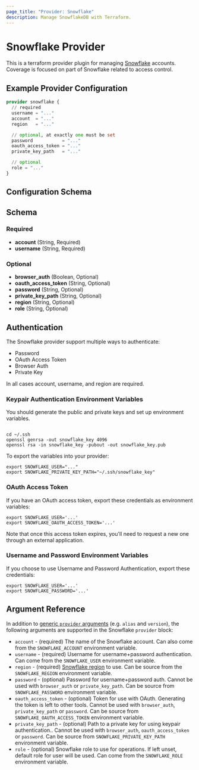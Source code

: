 ```yaml
---
page_title: "Provider: Snowflake"
description: Manage SnowflakeDB with Terraform.
---
```


# Snowflake Provider

This is a terraform provider plugin for managing [Snowflake](https://www.snowflake.com/) accounts.
Coverage is focused on part of Snowflake related to access control.


## Example Provider Configuration

```terraform
provider snowflake {
  // required
  username = "..."
  account  = "..."
  region   = "..."

  // optional, at exactly one must be set
  password           = "..."
  oauth_access_token = "..."
  private_key_path   = "..."

  // optional
  role = "..."
}
```

## Configuration Schema

## Schema

### Required

- **account** (String, Required)
- **username** (String, Required)

### Optional

- **browser_auth** (Boolean, Optional)
- **oauth_access_token** (String, Optional)
- **password** (String, Optional)
- **private_key_path** (String, Optional)
- **region** (String, Optional)
- **role** (String, Optional)


## Authentication

The Snowflake provider support multiple ways to authenticate:

* Password
* OAuth Access Token
* Browser Auth
* Private Key

In all cases account, username, and region are required.

### Keypair Authentication Environment Variables

You should generate the public and private keys and set up environment variables.

```shell

cd ~/.ssh
openssl genrsa -out snowflake_key 4096
openssl rsa -in snowflake_key -pubout -out snowflake_key.pub
```

To export the variables into your provider:

```shell
export SNOWFLAKE_USER="..."
export SNOWFLAKE_PRIVATE_KEY_PATH="~/.ssh/snowflake_key"
```

### OAuth Access Token

If you have an OAuth access token, export these credentials as environment variables:

```shell
export SNOWFLAKE_USER='...'
export SNOWFLAKE_OAUTH_ACCESS_TOKEN='...'
```

Note that once this access token expires, you'll need to request a new one through an external application.

### Username and Password Environment Variables

If you choose to use Username and Password Authentication, export these credentials:

```shell
export SNOWFLAKE_USER='...'
export SNOWFLAKE_PASSWORD='...'
```

## Argument Reference

In addition to [generic `provider` arguments](https://www.terraform.io/docs/configuration/providers.html)
(e.g. `alias` and `version`), the following arguments are supported in the Snowflake
 `provider` block:

* `account` - (required) The name of the Snowflake account. Can also come from the
  `SNOWFLAKE_ACCOUNT` environment variable.
* `username` - (required) Username for username+password authentication. Can come from the
  `SNOWFLAKE_USER` environment variable.
* `region` - (required) [Snowflake region](https://docs.snowflake.com/en/user-guide/intro-regions.html) to use. Can be source from the `SNOWFLAKE_REGION` environment variable.
* `password` - (optional) Password for username+password auth. Cannot be used with `browser_auth` or
  `private_key_path`. Can be source from `SNOWFLAKE_PASSWORD` environment variable.
* `oauth_access_token` - (optional) Token for use with OAuth. Generating the token is left to other
  tools. Cannot be used with `browser_auth`, `private_key_path` or `password`. Can be source from
  `SNOWFLAKE_OAUTH_ACCESS_TOKEN` environment variable.
* `private_key_path` - (optional) Path to a private key for using keypair authentication.. Cannot be
  used with `browser_auth`, `oauth_access_token` or `password`. Can be source from
  `SNOWFLAKE_PRIVATE_KEY_PATH` environment variable.
* `role` - (optional) Snowflake role to use for operations. If left unset, default role for user
  will be used. Can come from the `SNOWFLAKE_ROLE` environment variable.
